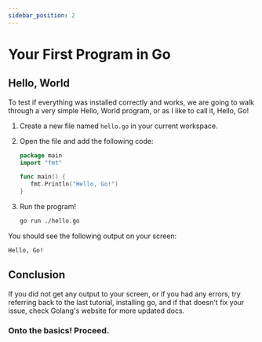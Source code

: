 ```yaml
---
sidebar_position: 2
---
```


# Your First Program in Go

## Hello, World

To test if everything was installed correctly and works, we are going to walk through a very simple Hello, World program, or as I like to call it, Hello, Go!

1. Create a new file named `hello.go` in your current workspace.

2. Open the file and add the following code:
   ```go
   package main
   import "fmt"

   func main() {
      fmt.Println("Hello, Go!")
   }
   ```

3. Run the program!
   ```bash
   go run ./hello.go
   ```

You should see the following output on your screen:

```bash
Hello, Go!
```

## Conclusion

If you did not get any output to your screen, or if you had any errors, try referring back to the last tutorial, installing go, and if that doesn't fix your issue, check Golang's website for more updated docs.

### Onto the basics! Proceed.
